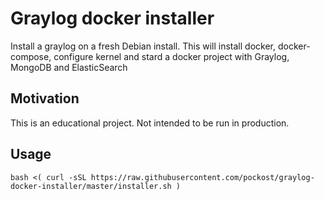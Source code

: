 Graylog docker installer
========================

Install a graylog on a fresh Debian install. This will install docker,
docker-compose, configure kernel and stard a docker project with
Graylog, MongoDB and ElasticSearch

Motivation
----------

This is an educational project. Not intended to be run in production.

Usage
-----

```
bash <( curl -sSL https://raw.githubusercontent.com/pockost/graylog-docker-installer/master/installer.sh )
```
